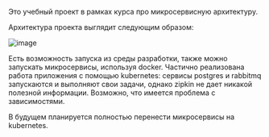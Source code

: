 Это учебный проект в рамках курса про микросервисную архитектуру.

Архитектура проекта выглядит следующим образом:

![image](https://github.com/DmitryKotx/microservice_architecture/assets/109358996/e82f036d-973d-43ac-a11c-72e4da04be2a)

Есть возможность запуска из среды разработки, также можно запускать микросервисы, используя docker.
Частично реализована работа приложения с помощью kubernetes: сервисы postgres и rabbitmq запускаются и выполняют свои задачи, 
однако zipkin не дает никакой полезной информации. Возможно, что имеется проблема с зависимостями.

В будущем планируется полностью перенести микросервисы на kubernetes.
